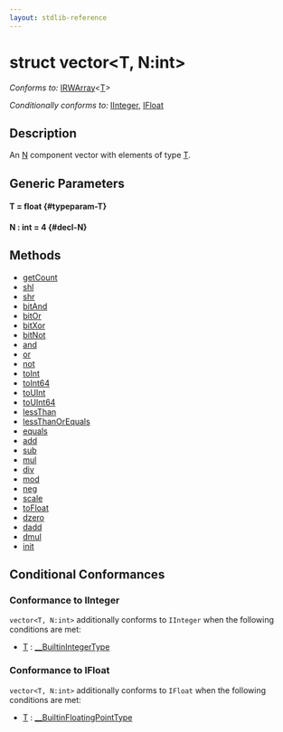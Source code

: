 ```yaml
---
layout: stdlib-reference
---
```


# struct vector\<T, N:int\>

*Conforms to:* [IRWArray](/stdlib-reference/interfaces/irwarray-0123/index)\<[T](/stdlib-reference/interfaces/irwarray-0123/index#typeparam-T)\>

*Conditionally conforms to:* [IInteger](/stdlib-reference/interfaces/iinteger-01/index), [IFloat](/stdlib-reference/interfaces/ifloat-01/index)

## Description

An <span class='code'><a href="/stdlib-reference/types/vector/index#decl-N" class="code_var">N</a></span> component vector with elements of type <span class='code'><a href="/stdlib-reference/types/vector/index#typeparam-T" class="code_type">T</a></span>.


## Generic Parameters

#### T  = float {#typeparam-T}
#### N  : int = 4 {#decl-N}

## Methods

* [getCount](/stdlib-reference/types/vector/getcount-3)
* [shl](/stdlib-reference/types/vector/shl)
* [shr](/stdlib-reference/types/vector/shr)
* [bitAnd](/stdlib-reference/types/vector/bitand-3)
* [bitOr](/stdlib-reference/types/vector/bitor-3)
* [bitXor](/stdlib-reference/types/vector/bitxor-3)
* [bitNot](/stdlib-reference/types/vector/bitnot-3)
* [and](/stdlib-reference/types/vector/and)
* [or](/stdlib-reference/types/vector/or)
* [not](/stdlib-reference/types/vector/not)
* [toInt](/stdlib-reference/types/vector/toint-2)
* [toInt64](/stdlib-reference/types/vector/toint64-2)
* [toUInt](/stdlib-reference/types/vector/touint-23)
* [toUInt64](/stdlib-reference/types/vector/touint64-23)
* [lessThan](/stdlib-reference/types/vector/lessthan-4)
* [lessThanOrEquals](/stdlib-reference/types/vector/lessthanorequals-48a)
* [equals](/stdlib-reference/types/vector/equals)
* [add](/stdlib-reference/types/vector/add)
* [sub](/stdlib-reference/types/vector/sub)
* [mul](/stdlib-reference/types/vector/mul)
* [div](/stdlib-reference/types/vector/div)
* [mod](/stdlib-reference/types/vector/mod)
* [neg](/stdlib-reference/types/vector/neg)
* [scale](/stdlib-reference/types/vector/scale)
* [toFloat](/stdlib-reference/types/vector/tofloat-2)
* [dzero](/stdlib-reference/types/vector/dzero)
* [dadd](/stdlib-reference/types/vector/dadd)
* [dmul](/stdlib-reference/types/vector/dmul)
* [init](/stdlib-reference/types/vector/init)

## Conditional Conformances

### Conformance to IInteger
`vector<T, N:int>` additionally conforms to `IInteger` when the following conditions are met:

  * [T](/stdlib-reference/types/vector/index#typeparam-T) : [\_\_BuiltinIntegerType](/stdlib-reference/interfaces/0_builtinintegertype-029g/index)
### Conformance to IFloat
`vector<T, N:int>` additionally conforms to `IFloat` when the following conditions are met:

  * [T](/stdlib-reference/types/vector/index#typeparam-T) : [\_\_BuiltinFloatingPointType](/stdlib-reference/interfaces/0_builtinfloatingpointtype-029hm/index)
